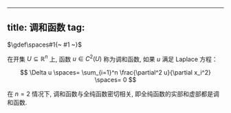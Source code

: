 
---
title: 调和函数
tag: [](./index.md)
---

$\gdef\spaces#1{~ #1 ~}$

在开集 $U \subseteq \mathbb{R}^n$ 上, 函数 $u \in C^2(U)$ 称为调和函数, 如果 $u$ 满足 Laplace 方程：

$$
\Delta u \spaces= \sum_{i=1}^n \frac{\partial^2 u}{\partial x_i^2} \spaces= 0
$$

在 $n=2$ 情况下, 调和函数与全纯函数密切相关, 即全纯函数的实部和虚部都是调和函数. 
